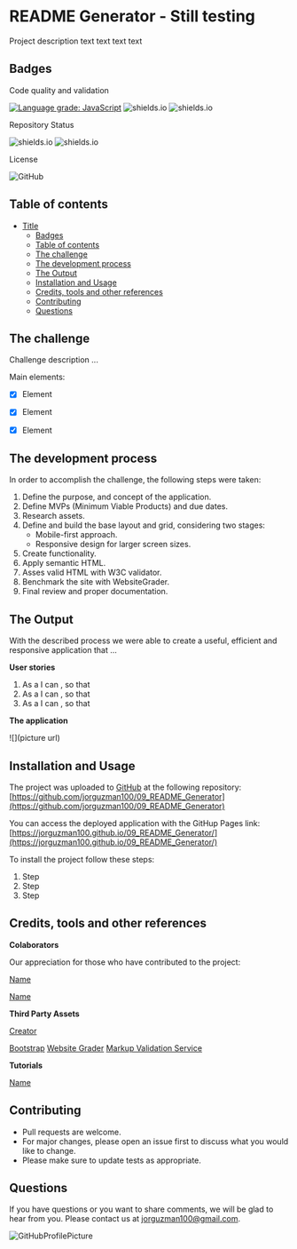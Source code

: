 
# README Generator - Still testing

Project description text text text text

## Badges

Code quality and validation

[![Language grade: JavaScript](https://img.shields.io/lgtm/grade/javascript/g/jorguzman100/09_README_Generator.svg?logo=lgtm&logoWidth=18)](https://lgtm.com/projects/g/jorguzman100/09_README_Generator/context:javascript)
![shields.io](https://img.shields.io/github/languages/top/jorguzman100/09_README_Generator)
![shields.io](https://img.shields.io/w3c-validation/html?targetUrl=https%3A%2F%jorguzman100.github.io%2F09_README_Generator%2F)

Repository Status

![shields.io](https://img.shields.io/badge/Repo%20Status-In%20Progress-yellow)
![shields.io](https://img.shields.io/bitbucket/issues/jorguzman100/09_README_Generator)

License

![GitHub](https://img.shields.io/github/license/jorguzman100/09_README_Generator)

## Table of contents

- [Title](#title)
  - [Badges](#badges)
  - [Table of contents](#table-of-contents)
  - [The challenge](#the-challenge)
  - [The development process](#the-development-process)
  - [The Output](#the-output)
  - [Installation and Usage](#installation-and-usage)
  - [Credits, tools and other references](#credits-tools-and-other-references)
  - [Contributing](#contributing)
  - [Questions](#questions)

## The challenge


Challenge description ...

Main elements:

- [x] Element
- [x] Element
- [x] Element


## The development process


In order to accomplish the challenge, the following steps were taken:

1. Define the purpose, and concept of the application.
2. Define MVPs (Minimum Viable Products) and due dates.
3. Research assets.
4. Define and build the base layout and grid, considering two stages:
   - Mobile-first approach.
   - Responsive design for larger screen sizes.
5. Create functionality.
6. Apply semantic HTML.
7. Asses valid HTML with W3C validator.
8. Benchmark the site with WebsiteGrader.
9. Final review and proper documentation.


## The Output


With the described process we were able to create a useful, efficient and responsive application that ...

**User stories**

1. As a <role> I can <capability>, so that <receive benefit>
2. As a <role> I can <capability>, so that <receive benefit>
3. As a <role> I can <capability>, so that <receive benefit>

**The application**

![](picture url)


## Installation and Usage

The project was uploaded to [GitHub](https://github.com/) at the following repository:
[https://github.com/jorguzman100/09_README_Generator](https://github.com/jorguzman100/09_README_Generator)

You can access the deployed application with the GitHup Pages link:
[https://jorguzman100.github.io/09_README_Generator/](https://jorguzman100.github.io/09_README_Generator/)


To install the project follow these steps:

1. Step
2. Step
3. Step


## Credits, tools and other references

**Colaborators**

Our appreciation for those who have contributed to the project:

[Name](http:"#")

[Name](http:"#")
<creator><GitHub Profile>

**Third Party Assets**

[Creator](http:"#")
<creator><Primary web presence>

[Bootstrap](https://getbootstrap.com/)
[Website Grader](https://website.grader.com/)
[Markup Validation Service](https://validator.w3.org/)


**Tutorials**

[Name](http:"#")
<name><link>

## Contributing

- Pull requests are welcome.
- For major changes, please open an issue first to discuss what you would like to change.
- Please make sure to update tests as appropriate.

## Questions

If you have questions or you want to share comments, we will be glad to hear from you. Please contact us at jorguzman100@gmail.com.

![GitHubProfilePicture](https://avatars3.githubusercontent.com/u/61070430?s=400&u=2b857b54876d926e32fa510d9363e301820b0c03&v=4)

